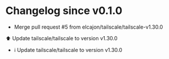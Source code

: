 # Changelog since v0.1.0
- Merge pull request #5 from elcajon/tailscale/tailscale-v1.30.0

⬆️ Update tailscale/tailscale to version v1.30.0 
- ℹ️ Update tailscale/tailscale to version v1.30.0 
